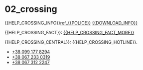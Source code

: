 # 02\_crossing

\{{HELP\_CROSSING\_INFO\}}[ref\_\{{POLICE\}}](https://www.police.hu/index.php/hu/hirek-es-informaciok/hatarinfo###3/18/2022) [\{{DOWNLOAD\_INFO\}}](https://tcn.hu/wp-content/uploads/2022/03/TCN\_ukrajnai\_menekult\_tajekoztato\_V3\_text\_A4.pdf)

\{{HELP\_CROSSING\_FACT\}}: [\{{HELP\_CROSSING\_FACT\_MORE\}}](https://bnt.eu/bnt-news/help-guide-for-ukrainians/)

\{{HELP\_CROSSING\_CENTRAL\}}: \{{HELP\_CROSSING\_HOTLINE\}}.

* [+38 099 177 8294](tel:+380991778294)
* [+38 067 233 0319](tel:+380672330319)
* [+38 067 312 2247](tel:+380673122247)
